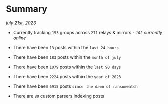 
# Summary
_july 21st, 2023_

- Currently tracking `153` groups across `271` relays & mirrors - _`102` currently online_

- There have been `13` posts within the `last 24 hours`

- There have been `183` posts within the `month of july`

- There have been `1079` posts within the `last 90 days`

- There have been `2224` posts within the `year of 2023`

- There have been `6915` posts `since the dawn of ransomwatch`

- There are `80` custom parsers indexing posts
